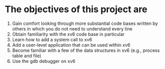 # The objectives of this project are
1. Gain comfort looking through more substantial code bases written by others in which you do not need to understand every line
2. Obtain familiarity with the xv6 code base in particular
3. Learn how to add a system call to xv6 
4. Add a user-level application that can be used within xv6
5. Become familiar with a few of the data structures in xv6 (e.g., process table and file)
6. Use the gdb debugger on xv6 
